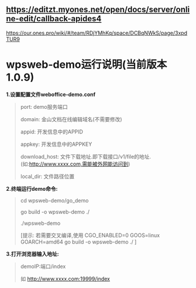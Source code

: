 ## https://editzt.myones.net/open/docs/server/online-edit/callback-apides4

https://our.ones.pro/wiki/#/team/RDjYMhKq/space/DCBqNWkS/page/3xpdTUR9


# wpsweb-demo运行说明(当前版本1.0.9)

**1.设置配置文件weboffice-demo.conf**

> port:     demo服务端口
>
> domain:   金山文档在线编辑域名(不需要修改)
>
> appid:    开发信息中的APPID
>
> appkey:   开发信息中的APPKEY
>
> download_host: 文件下载地址.即下载接口/v1/file的地址.(如:http://www.xxxx.com,需能被外网能访问到)
>
> local_dir: 文件路径位置

**2.终端运行demo命令:**

> cd wpsweb-demo/go_demo
>
> go build -o wpsweb-demo ./
>
> ./wpsweb-demo
>
> [提示: 若需要交叉编译,使用
> CGO_ENABLED=0 GOOS=linux GOARCH=amd64 go build -o wpsweb-demo ./  ]

**3.打开浏览器输入地址:**

> demoIP:端口/index
>
> 如 http://www.xxxx.com:19999/index
